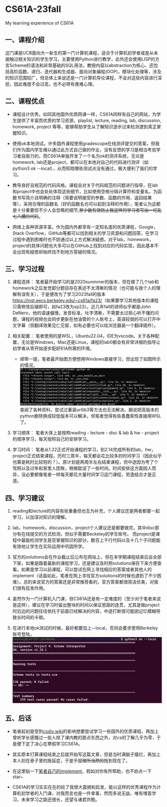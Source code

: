 # CS61A-23fall
My learning experience of CS61A

## 一、课程介绍

这门课是UCB面向大一新生的第一门计算机课程，适合于计算机初学者或是从未接触过相关知识的学生学习，主要使用Python进行教学，此外还会使用LISP的方言Scheme的语法和非常基础的SQL用法，教授内容以abstraction为核心，还包括高阶函数、递归、迭代器和生成器、面向对象编程(OOP)，模块化处理等，涉及的知识范围较广，但总体上来说还是一门计算机导论课程，不会对这些内容进行深挖，因此难度不会过高，也不必带有畏难心理。

## 二、课程优点

+ 课程设计优秀。如同其他国外优质网课一样，CS61A同样有自己的网站，为学生提供了丰富而优质的学习资源，playlist, lecture, reading, lab, discussion, homework, project 等等，能够帮助学生从了解知识逐步过来检测渡到真正掌握知识。

+ 使用ok本地测试。许多国外课程使用gradescope在线测评提交的答案，但我们作为国内学生难以通过此方式自己做的作业，没有反馈的学习是相当考验学习者自驱力的，而CS61A单独开发了一个名为ok的测评系统，无论是homework, lab还是project，都可以在本地对自己的代码进行测评（如python3 ok --local），从而知晓哪些测试点没有通过，极大便利了我们的学习。

+ 教导良好且规范的代码风格。课程会对关于代码规范的问题进行指导，在lab和project中也会处处体现这些细节，比如使用空格分隔计算符和变量名，为函数书写简介且明确的注释（简要说明接受的参数、函数的作用、返回结果等），采用合理的函数名（好的函数名也可以起到注释的作用），笔者认为这都是十分重要但不少人会忽略的细节,~~至少能有效防止我这样的学习者写出一坨乱七八糟的代码~~。

+ 网络上各种资源丰富。作为国内外都享有一定知名度的优质课程，Google，Stack Overflow，GitHub等都可以找到相关的学习资源和问题回答，在学习过程中遇到困难时也不妨通过以上方式解决疑惑。对于lab，homework，project的具体问题也大多可以在GitHub上找到对应的代码实现，因此基本不会出现有疑惑却始终找不到地方答疑的情况。

## 三、学习过程

1. 课程选择：
笔者最开始学习的是2020sunmmer的版本，但在做了几个lab和homework之后发觉部分题目存在表述不太清晰的情况（也可能与我个人的理解有误有关），于是便改为了学习2023fall的版本<https://inst.eecs.berkeley.edu/~cs61a/fa23/>（如果要学习其他版本的课程只需修改后缀即可，如fa23改为sp23）。近几年fall的讲师似乎都是John DeNero，他的语速偏慢，发音标准，吐字清晰，不需要太过担心听不懂的问题，课程的视频也会同步更新在他油管的个人账号上，英语较弱的可以打开中文字幕（但翻译效果见仁见智，如有必要也可以给浏览器装一个翻译插件）。

2. 相关配置：
笔者使用的是WSL，Ubuntu22.04，IDE为vscode。关于各种配置，无论是Windows，Mac还是Linux，课程的lab0都会有非常详细的指导让初学者从零开始逐步配好61A所需的环境。
    +  顺带一提，笔者最开始图方便想用Windows直接学习，但出现了如图所示的情况，![urllib3错误](836befba401308818829ff08456aa063-1.png)查阅了各种资料，尝试过重装urllib3等方法也无法解决。据说把高版本的python删除换成较低版本可以解决，但笔者觉得有些愚蠢索性直接用WSL了。

3. 学习顺序：
笔者大体上是按照reading - lecture - disc & lab & hw - project 的顺序学习，每天按照自己的安排学习。

4. 学习时间：
笔者从1.22正式开始课程的学习，到2.14完成所有的lab，hw，project正式结束课程，历时三周半，每天都会花比较多的时间学习（因此似乎也算是耗时比较短的？）。原计划是两周半左右结束课程，但中途因为考了个驾照以及过年和家里人团聚，稍微耽误了一些时间。时间安排这方面因人而异，没必要都像笔者一样每天都花大量时间学习这门课程，劳逸结合才是正道。

## 四、学习建议

1. reading和lecture的内容有些重叠但也互为补充，个人建议还是两者都要一起学习，以加深对知识的理解。

2. lab，homework，discussion，project个人建议还是都要做完，其中disc部分有在线提交的方式检测，但似乎需要Beckeley的学生账号。
而project是课程中最能检测学生是否掌握知识的部分，数百上千行代码以及十几个子问题能有效地让学生在实际运用中巩固所学。

3. 官方的solutions会在作业截止后公布在网站上，但在本学期课程结束后会全部下架，如果是跟着最新的课程学习，还是建议及时把solutions保存下来方便查看。如果是学习以前课程，可以尝试在网上寻找相应的答案或者其他人的implement（话虽如此，笔者在网上寻找官方solutions的时候也遇到了不少困难）。总的来说官方的答案还是非常推荐看的，官方答案都很简洁优美，对我们很有启发作用。

4. 虽然作为一门计算机入门课，但CS61A还是有一定难度的（至少对于笔者来说是这样），建议在学习时留出整块的时间以保证思路的连贯，尤其是做project时后边的问题往往依托于前面已经解决的内容，中途打断很可能因记忆模糊导致长时间的卡顿。

5. 在进行本地ok测试的时候，最好都要加上--local，否则会要求使用Berkeley账号登陆，![alt text](c5539431611b7922adadd2f7fb54cb93.png)

## 五、后话

+ 笔者起初是受到[csdiy.wiki](https://csdiy.wiki/)的影响想要尝试学习一些国外的优质课程，再加上曾听学长感慨过一些人除了课内教的那点东西之外，对cs的了解几乎为零，于是便下定了决心在寒假学习CS61A。

+ 其实原本打算课程结束之后就开始写这篇文章，但是当时满脑子摆烂，再加上本人刻在骨子里的拖延症，于是乎就~~理所当然的~~拖到现在了。

+ 在这里贴一下[笔者自己的implement](https://github.com/xestray/CS61A-23fall)，假如对你有所帮助，也不妨点一下star~

+ CS61A的学习实实在在的给了我很大震撼和启发，能以这样的优秀课程作为计算机初学者的入门课，对我而言也是一件幸事，然而多说无益，唯有埋首学习，未来学习之路还很长，还望与诸君共勉。
